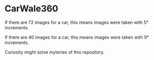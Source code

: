 # CarWale360

If there are 72 images for a car, this means images were taken with 5° increments.

If there are 40 images for a car, this means images were taken with 9° increments.

Curiosity might solve myteries of this repository.
